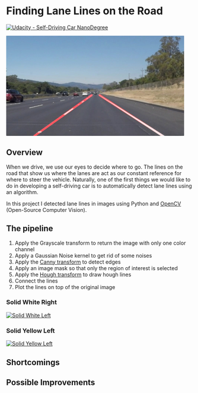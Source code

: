 # **Finding Lane Lines on the Road** 
[![Udacity - Self-Driving Car NanoDegree](https://s3.amazonaws.com/udacity-sdc/github/shield-carnd.svg)](http://www.udacity.com/drive)

<img src="examples/laneLines_thirdPass.jpg" width="480" alt="Combined Image" />

Overview
---

When we drive, we use our eyes to decide where to go. The lines on the road that show us where the lanes are act as our constant reference for where to steer the vehicle. Naturally, one of the first things we would like to do in developing a self-driving car is to automatically detect lane lines using an algorithm.

In this project I detected lane lines in images using Python and [OpenCV](http://opencv.org/) (Open-Source Computer Vision).


The pipeline
---

1. Apply the Grayscale transform to return the image with only one color channel
2. Apply a Gaussian Noise kernel to get rid of some noises
3. Apply the [Canny transform](https://en.wikipedia.org/wiki/Canny_edge_detector) to detect edges
4. Apply an image mask so that only the region of interest is selected
5. Apply the [Hough transform](https://en.wikipedia.org/wiki/Hough_transform) to draw hough lines
6. Connect the lines
7. Plot the lines on top of the original image


### Solid White Right
[![Solid White Left](white.jpg)](https://youtu.be/TrcnszzbVkM)
### Solid Yellow Left
[![Solid Yellow Left](yellow.jpg)](https://youtu.be/Zmi22-l1W6I)



Shortcomings
---


Possible Improvements
---

 
